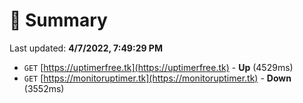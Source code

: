 # 📖 Summary
Last updated: **4/7/2022, 7:49:29 PM**

- `GET` [https://uptimerfree.tk](https://uptimerfree.tk) - **Up** (4529ms)
- `GET` [https://monitoruptimer.tk](https://monitoruptimer.tk) - **Down** (3552ms)
